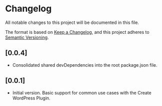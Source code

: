 # Changelog

All notable changes to this project will be documented in this file.

The format is based on [Keep a Changelog](https://keepachangelog.com/en/1.0.0/),
and this project adheres to [Semantic Versioning](https://semver.org/spec/v2.0.0.html).

## [0.0.4]

- Consolidated shared devDependencies into the root package.json file.

## [0.0.1]

- Initial version. Basic support for common use cases with the Create WordPress Plugin.
